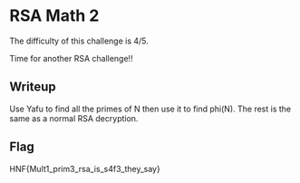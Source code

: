 # RSA Math 2

The difficulty of this challenge is 4/5.

Time for another RSA challenge!!

## Writeup

Use Yafu to find all the primes of N then use it to find phi(N).
The rest is the same as a normal RSA decryption.

## Flag

HNF{Mult1_prim3_rsa_is_s4f3_they_say}
